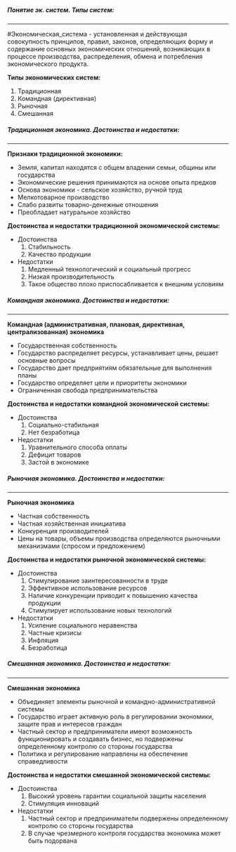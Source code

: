 
##### Понятие эк. систем. Типы систем:
---
#Экономическая_система - установленная и действующая совокупность принципов, правил, законов, определяющих форму и содержание основных экономических отношений, возникающих в процессе производства, распределения, обмена и потребления экономического продукта.

**Типы экономических систем:**
1. Традиционная
2. Командная (директивная)
3. Рыночная
4. Смешанная

##### Традиционная экономика. Достоинства и недостатки:
---
**Признаки традиционной экономики:**
- Земля, капитал находятся с общем владении семьи, общины или государства
- Экономические решения принимаются на основе опыта предков
- Основа экономики - сельское хозяйство, ручной труд
- Мелкотоварное производство
- Слабо развиты товарно-денежные отношения
- Преобладает натуральное хозяйство

**Достоинства и недостатки традиционной экономической системы:**
- Достоинства
	1. Стабильность
	2. Качество продукции
- Недостатки
	1. Медленный технологический и социальный прогресс
	2. Низкая производительность
	3. Такое общество плохо приспосабливается к внешним условиям
##### Командная экономика. Достоинства и недостатки:
---
**Командная (административная, плановая, директивная, централизованная) экономика**
- Государственная собственность
- Государство распределяет ресурсы, устанавливает цены, решает основные вопросы
- Государство дает предприятиям обязательные для выполнения планы
- Государство определяет цели и приоритеты экономики
- Ограниченная свобода предпринимательства

**Достоинства и недостатки командной экономической системы:**
- Достоинства
	1. Социально-стабильная
	2. Нет безработица
- Недостатки
	1. Уравнительного способа оплаты
	2. Дефицит товаров
	3. Застой в экономике

##### Рыночная экономика. Достоинства и недостатки:
---
**Рыночная экономика**
- Частная собственность
- Частная хозяйственная инициатива
- Конкуренция производителей
- Цены на товары, объемы производства определяются рыночными механизмами (спросом и предложением)

**Достоинства и недостатки рыночной экономической системы:**
- Достоинства
	1. Стимулирование заинтересованности в труде
	2. Эффективное использование ресурсов
	3. Наличие конкуренции приводит к повышению качества продукции
	4. Стимулирует использование новых технологий
- Недостатки
	1. Усиление социального неравенства
	2. Частные кризисы
	3. Инфляция
	4. Безработица

##### Смешанная экономика. Достоинства и недостатки:
---
**Смешанная экономика**
- Объединяет элементы рыночной и командно-административной системы
- Государство играет активную роль в регулировании экономики, защите прав и интересов граждан
- Частный сектор и предприниматели имеют возможность функционировать и создавать бизнес, но подвержены определенному контролю со стороны государства
- Политика и регулирование направлены на обеспечение справедливости

**Достоинства и недостатки смешанной экономической системы:**
- Достоинства
	1. Высокий уровень гарантии социальной защиты населения
	2. Стимуляция инноваций
- Недостатки
	1. Частный сектор и предприниматели подвержены определенному контролю со стороны государства
	2. В случае чрезмерного контроля государства экономика может быть подорвана
